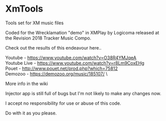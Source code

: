 # XmTools
Tools set for XM music files

Coded for the Wrecklamation "demo" in XMPlay by Logicoma released at the Revision 2018 Tracker Music Compo.

Check out the results of this endeavour here..

Youtube - https://www.youtube.com/watch?v=O38R4YMJqeA \
Youtube Live - https://www.youtube.com/watch?v=r8Lm9CoxEHg \
Pouet - http://www.pouet.net/prod.php?which=75812 \
Demozoo - https://demozoo.org/music/185107/ \

More info in the wiki

Injector app is still full of bugs but I'm not likely to make any changes now.

I accept no responsibility for use or abuse of this code.

Do with it as you please.

